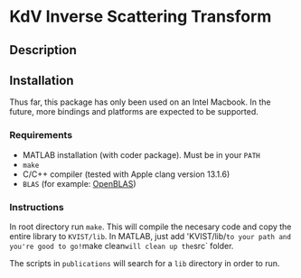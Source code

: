 # **K**d**V** **I**nverse **S**cattering **T**ransform

## Description

## Installation
Thus far, this package has only been used on an Intel Macbook. In the future, more bindings and platforms are expected to be supported.

### Requirements
- MATLAB installation (with coder package). Must be in your `PATH`
- `make`
- C/C++ compiler (tested with Apple clang version 13.1.6)
- `BLAS` (for example: [OpenBLAS](https://www.openblas.net/))

### Instructions
In root directory run `make`. This will compile the necesary code and copy the entire library to `KVIST/lib`. In MATLAB, just add 'KVIST/lib/` to your path and you're good to go! `make clean` will clean up the `src` folder.

The scripts in `publications` will search for a `lib` directory in order to run. 
